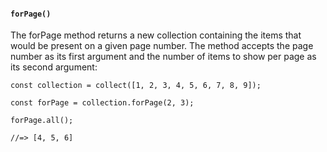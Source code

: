 #### ``forPage()``
The forPage method returns a new collection containing the items that would be present on a given page number. The method accepts the page number as its first argument and the number of items to show per page as its second argument:
	
	const collection = collect([1, 2, 3, 4, 5, 6, 7, 8, 9]);
	
	const forPage = collection.forPage(2, 3);
	
	forPage.all();
	
	//=> [4, 5, 6]